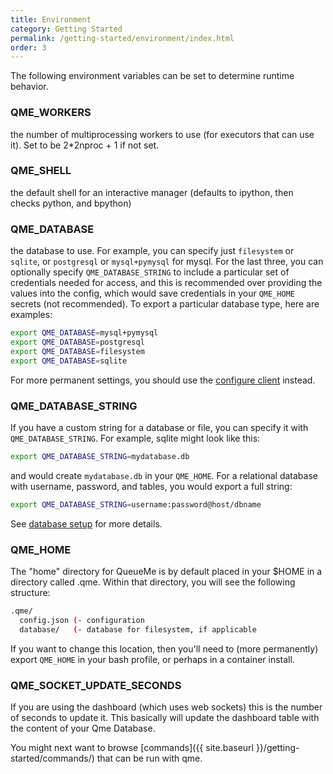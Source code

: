 ```yaml
---
title: Environment
category: Getting Started
permalink: /getting-started/environment/index.html
order: 3
---
```


The following environment variables can be set to determine runtime behavior.

### QME_WORKERS
the number of multiprocessing workers to use (for executors that can use it). Set to be 2*2nproc + 1 if not set.

### QME_SHELL
the default shell for an interactive manager (defaults to ipython, then checks python, and bpython)

### QME_DATABASE

the database to use. For example, you can specify just `filesystem` or `sqlite`, or `postgresql` or `mysql+pymysql` 
for mysql. For the last three, you can optionally specify `QME_DATABASE_STRING` to include a particular
set of credentials needed for access, and this is recommended over providing the values into the config,
which would save credentials in your `QME_HOME` secrets (not recommended). To export a particular
database type, here are examples:

```bash
export QME_DATABASE=mysql+pymysql
export QME_DATABASE=postgresql
export QME_DATABASE=filesystem
export QME_DATABASE=sqlite
```

For more permanent settings, you should use the [configure client](../configure/) instead.

### QME_DATABASE_STRING

If you have a custom string for a database or file, you can specify it with `QME_DATABASE_STRING`.
For example, sqlite might look like this:

```bash
export QME_DATABASE_STRING=mydatabase.db
```
and would create `mydatabase.db` in your `QME_HOME`. For a relational database with
username, password, and tables, you would export a full string:

```bash
export QME_DATABASE_STRING=username:password@host/dbname
```

See [database setup](../configure/index.html#databases) for more details.

### QME_HOME

The "home" directory for QueueMe is by default placed in your $HOME in a directory called .qme.
Within that directory, you will see the following structure:

```bash
.qme/
  config.json (- configuration
  database/   (- database for filesystem, if applicable
```

If you want to change this location, then you'll need to (more permanently) export
`QME_HOME` in your bash profile, or perhaps in a container install.

### QME_SOCKET_UPDATE_SECONDS

If you are using the dashboard (which uses web sockets) this is the number of
seconds to update it. This basically will update the dashboard table
with the content of your Qme Database.

You might next want to browse [commands]({{ site.baseurl }}/getting-started/commands/) that can
be run with qme.
